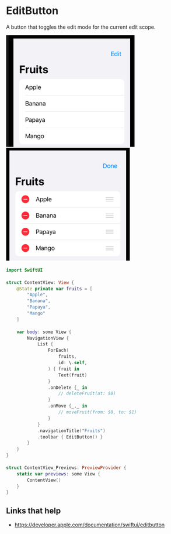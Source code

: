 # EditButton

A button that toggles the edit mode for the current edit scope.

![](images/1.png)
![](images/2.png)

```swift
import SwiftUI

struct ContentView: View {
    @State private var fruits = [
        "Apple",
        "Banana",
        "Papaya",
        "Mango"
    ]

    var body: some View {
        NavigationView {
            List {
                ForEach(
                    fruits,
                    id: \.self,
                ) { fruit in
                    Text(fruit)
                }
                .onDelete {_ in
                    // deleteFruit(at: $0)
                }
                .onMove {_,_ in
                    // moveFruit(from: $0, to: $1)
                }
            }
            .navigationTitle("Fruits")
            .toolbar { EditButton() }
        }
    }
}

struct ContentView_Previews: PreviewProvider {
    static var previews: some View {
        ContentView()
    }
}

```

## Links that help

- https://developer.apple.com/documentation/swiftui/editbutton

